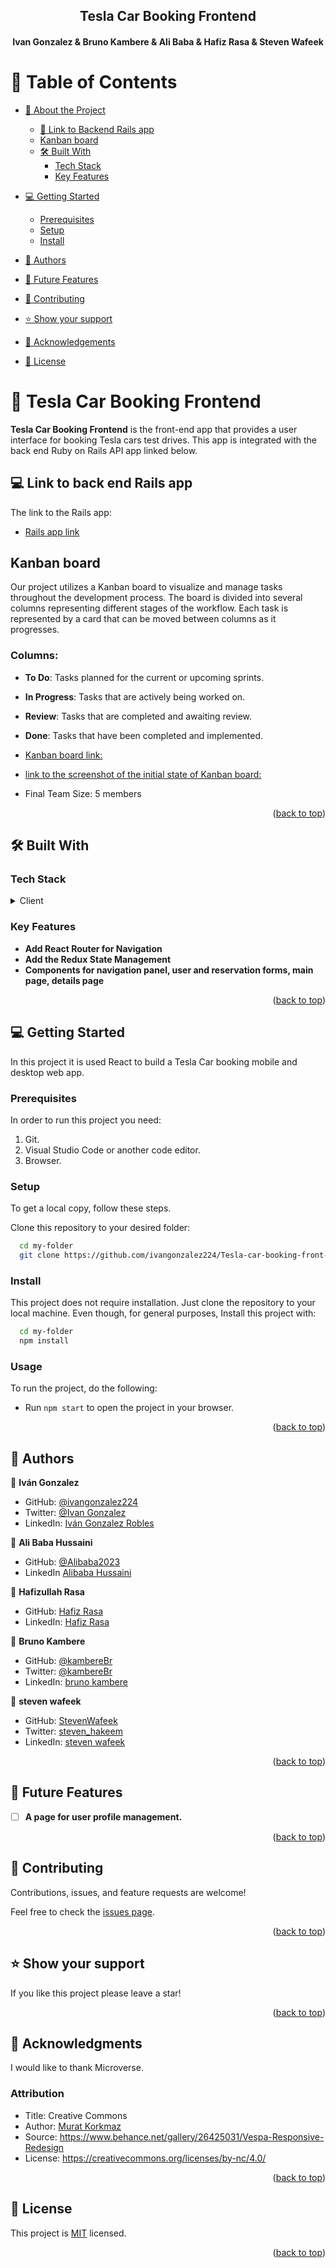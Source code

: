 <a name="readme-top"></a>

<div align="center">

  <h2><b>Tesla Car Booking Frontend</b></h2>
  <h4>Ivan Gonzalez & Bruno Kambere & Ali Baba & Hafiz Rasa & Steven Wafeek</h4>

</div>

<!-- TABLE OF CONTENTS -->

# 📗 Table of Contents

- [📖 About the Project](#about-project)
  - [🔗 Link to Backend Rails app](#link-backend)
  - [ Kanban board ](#kanban_board)
  - [🛠 Built With](#built-with)
    - [Tech Stack](#tech-stack)
    - [Key Features](#key-features)
- [💻 Getting Started](#getting-started)
  - [Prerequisites](#prerequisites)
  - [Setup](#setup)
  - [Install](#install)

- [👥 Authors](#authors)
- [🔭 Future Features](#future-features)
- [🤝 Contributing](#contributing)
- [⭐️ Show your support](#support)
- [🙏 Acknowledgements](#acknowledgements)
- [📝 License](#license)

<!-- PROJECT DESCRIPTION -->

# 📖 Tesla Car Booking Frontend <a name="about-project"></a>

**Tesla Car Booking Frontend** is the front-end app that provides a user interface for booking Tesla cars test drives. This app is integrated with the back end Ruby on Rails API app linked below.

## 💻 Link to back end Rails app <a name="link-backend"></a>

The link to the Rails app:

- [Rails app link](https://github.com/hafiz1379/Tesla-car-booking-back-end)

<!--Kanban board -->

## Kanban board <a name="kanban_board"></a>

Our project utilizes a Kanban board to visualize and manage tasks throughout the development process. The board is divided into several columns representing different stages of the workflow. Each task is represented by a card that can be moved between columns as it progresses.

### Columns:

- **To Do**: Tasks planned for the current or upcoming sprints.
- **In Progress**: Tasks that are actively being worked on.
- **Review**: Tasks that are completed and awaiting review.
- **Done**: Tasks that have been completed and implemented.

- [Kanban board link:](https://github.com/users/ivangonzalez224/projects/9)

- [link to the screenshot of the initial state of Kanban board:](https://private-user-images.githubusercontent.com/117098454/286696384-4dbde003-cfed-492a-8901-dde0d69ec01a.png?jwt=eyJhbGciOiJIUzI1NiIsInR5cCI6IkpXVCJ9.eyJpc3MiOiJnaXRodWIuY29tIiwiYXVkIjoicmF3LmdpdGh1YnVzZXJjb250ZW50LmNvbSIsImtleSI6ImtleTEiLCJleHAiOjE3MDI0ODgwNDUsIm5iZiI6MTcwMjQ4Nzc0NSwicGF0aCI6Ii8xMTcwOTg0NTQvMjg2Njk2Mzg0LTRkYmRlMDAzLWNmZWQtNDkyYS04OTAxLWRkZTBkNjllYzAxYS5wbmc_WC1BbXotQWxnb3JpdGhtPUFXUzQtSE1BQy1TSEEyNTYmWC1BbXotQ3JlZGVudGlhbD1BS0lBSVdOSllBWDRDU1ZFSDUzQSUyRjIwMjMxMjEzJTJGdXMtZWFzdC0xJTJGczMlMkZhd3M0X3JlcXVlc3QmWC1BbXotRGF0ZT0yMDIzMTIxM1QxNzE1NDVaJlgtQW16LUV4cGlyZXM9MzAwJlgtQW16LVNpZ25hdHVyZT1kZTdhMjg4YTE2ZTNjZWVhZDZlMGJlOGY5NDQ2NDQ5OTdjNGJkODU3NDZhN2M3NGE0MDhhYjE1NTQzMDZjMzkzJlgtQW16LVNpZ25lZEhlYWRlcnM9aG9zdCZhY3Rvcl9pZD0wJmtleV9pZD0wJnJlcG9faWQ9MCJ9.5Ns1JH6ChhIK7HJUPQUmwwG5_l6bTQOSuNfyCdyRnlQ)

- Final Team Size: 5 members

<p align="right">(<a href="#readme-top">back to top</a>)</p>


## 🛠 Built With <a name="built-with"></a>

### Tech Stack <a name="tech-stack"></a>

<details>
  <summary>Client</summary>
  <ul>
    <li><a href="https://react.dev/">React</a></li>
    <li><a href="https://redux.js.org/">Redux</a></li>
    <li><a href="https://developer.mozilla.org/es/docs/Web/CSS">CSS</a></li>
  </ul>
</details>

<!-- Features -->

### Key Features <a name="key-features"></a>

- **Add React Router for Navigation**
- **Add the Redux State Management**
- **Components for navigation panel, user and reservation forms, main page, details page**

<p align="right">(<a href="#readme-top">back to top</a>)</p>


<!-- GETTING STARTED -->

## 💻 Getting Started <a name="getting-started"></a>

In this project it is used React to build a Tesla Car booking mobile and desktop web app.

### Prerequisites

In order to run this project you need:

1. Git.
2. Visual Studio Code or another code editor.
3. Browser.

### Setup

To get a local copy, follow these steps.

Clone this repository to your desired folder:

```sh
  cd my-folder
  git clone https://github.com/ivangonzalez224/Tesla-car-booking-front-end.git
```

### Install

This project does not require installation. Just clone the repository to your local machine.
Even though, for general purposes, Install this project with:
```sh
  cd my-folder
  npm install
```

### Usage

To run the project, do the following:
- Run `npm start` to open the project in your browser.

<p align="right">(<a href="#readme-top">back to top</a>)</p>

<!-- AUTHORS -->

## 👥 Authors <a name="authors"></a>

👤 **Iván Gonzalez**

- GitHub: [@ivangonzalez224](https://github.com/ivangonzalez224)
- Twitter: [@Ivan Gonzalez](https://twitter.com/ivang2204)
- LinkedIn: [Iván Gonzalez Robles](https://www.linkedin.com/in/iván-gonzalez-robles-957491275/)

👤 **Ali Baba Hussaini**

- GitHub: [@Alibaba2023](https://github.com/Alibaba2023/)
- LinkedIn [Alibaba Hussaini](https://www.linkedin.com/in/ali-baba-hussaini-630607267/)

👤 **Hafizullah Rasa**

- GitHub: [Hafiz Rasa](https://github.com/hafiz1379)
- LinkedIn: [Hafiz Rasa](https://www.linkedin.com/in/hafiz1379/)

👤 **Bruno Kambere**

- GitHub: [@kambereBr](https://github.com/kambereBr)
- Twitter: [@kambereBr](https://twitter.com/kambereBr)
- LinkedIn: [bruno kambere](https://www.linkedin.com/in/bruno-kambere-399447138/)

👤 **steven wafeek**

- GitHub: [StevenWafeek](https://github.com/StevenWafeek)
- Twitter: [steven_hakeem](https://twitter.com/steven_hakeem)
- LinkedIn: [steven wafeek](https://www.linkedin.com/in/steven-wafeek-b629341b6/)

<p align="right">(<a href="#readme-top">back to top</a>)</p>

<!-- FUTURE FEATURES -->

## 🔭 Future Features <a name="future-features"></a>

- [ ] **A page for user profile management.**

<p align="right">(<a href="#readme-top">back to top</a>)</p>

<!-- CONTRIBUTING -->

## 🤝 Contributing <a name="contributing"></a>

Contributions, issues, and feature requests are welcome!

Feel free to check the [issues page](https://github.com/ivangonzalez224/Tesla-car-booking-front-end/issues).

<p align="right">(<a href="#readme-top">back to top</a>)</p>

<!-- SUPPORT -->

## ⭐️ Show your support <a name="support"></a>

If you like this project please leave a star!

<p align="right">(<a href="#readme-top">back to top</a>)</p>

<!-- ACKNOWLEDGEMENTS -->

## 🙏 Acknowledgments <a name="acknowledgements"></a>

I would like to thank Microverse.

<h3><b>Attribution</b></h3>

- Title: Creative Commons
- Author: [Murat Korkmaz](https://www.behance.net/muratk)
- Source: https://www.behance.net/gallery/26425031/Vespa-Responsive-Redesign
- License: https://creativecommons.org/licenses/by-nc/4.0/

<p align="right">(<a href="#readme-top">back to top</a>)</p>

<!-- LICENSE -->

## 📝 License <a name="license"></a>

This project is [MIT](./LICENSE) licensed.

<p align="right">(<a href="#readme-top">back to top</a>)</p>
